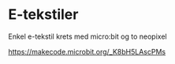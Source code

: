 # E-tekstiler

Enkel e-tekstil krets med micro:bit og to neopixel

https://makecode.microbit.org/_K8bH5LAscPMs

